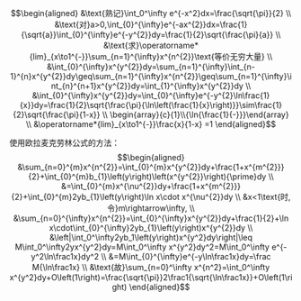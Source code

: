 
$$\begin{aligned}
&\text{熟记}\int_0^\infty e^{-x^2}dx=\frac{\sqrt{\pi}}{2} \\
&\text{对}a>0,\int_{0}^{\infty}e^{-ax^{2}}dx=\frac{1}{\sqrt{a}}\int_{0}^{\infty}e^{-y^{2}}dy=\frac{1}{2}\sqrt{\frac{\pi}{a}} \\
&\text{求}\operatorname*{lim}_{x\to1^{-}}\sum_{n=1}^{\infty}x^{n^{2}}\text{等价无穷大量} \\
&\int_{0}^{\infty}x^{y^{2}}dy=\sum_{n=1}^{\infty}\int_{n-1}^{n}x^{y^{2}}dy\geq\sum_{n=1}^{\infty}x^{n^{2}}\geq\sum_{n=1}^{\infty}\int_{n}^{n+1}x^{y^{2}}dy=\int_{1}^{\infty}x^{y^{2}}dy \\
&\int_{0}^{\infty}x^{y^{2}}dy=\int_{0}^{\infty}e^{-y^{2}\ln\frac{1}{x}}dy=\frac{1}{2}\sqrt{\frac{\pi}{\ln\left(\frac{1}{x}\right)}}\sim\frac{1}{2}\sqrt{\frac{\pi}{1-x}} \\
\begin{array}{c}{1}\\{\ln{\frac{1}{-}}}\end{array} \\
&\operatorname*{lim}_{x\to1^{-}}\frac{x}{1-x} =1 
\end{aligned}$$

使用欧拉麦克劳林公式的方法：
$$\begin{aligned}
&\sum_{n=0}^{m}x^{n^{2}}=\int_{0}^{m}x^{y^{2}}dy+\frac{1+x^{m^{2}}}{2}+\int_{0}^{m}b_{1}\left(y\right)\left(x^{y^{2}}\right){\prime}dy \\
&=\int_{0}^{m}x^{\nu^{2}}dy+\frac{1+x^{m^{2}}}{2}+\int_{0}^{m}2yb_{1}\left(y\right)\ln x\cdot x^{\nu^{2}}dy \\
&x<1\text{时,令}m\rightarrow\infty, \\
&\sum_{n=0}^{\infty}x^{n^{2}}=\int_{0}^{\infty}x^{y^{2}}dy+\frac{1}{2}+\ln x\cdot\int_{0}^{\infty}2yb_{1}\left(y\right)x^{y^{2}}dy \\
&\left|\int_0^\infty2yb_1\left(y\right)x^{y^2}dy\right|\leq M\int_0^\infty2yx^{y^2}dy=M\int_0^\infty x^{y^2}dy^2=M\int_0^\infty e^{-y^2\ln\frac1x}dy^2 \\
&=M\int_{0}^{\infty}e^{-y\ln\frac1x}dy=\frac M{\ln\frac1x} \\
&\text{故}\sum_{n=0}^\infty x^{n^2}=\int_0^\infty x^{y^2}dy+O\left(1\right)=\frac{\sqrt{\pi}}2\frac1{\sqrt{\ln\frac1x}}+O\left(1\right)
\end{aligned}$$

